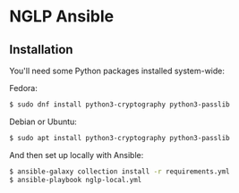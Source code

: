 # NGLP Ansible

## Installation

You'll need some Python packages installed system-wide:

Fedora:

```bash
$ sudo dnf install python3-cryptography python3-passlib
```

Debian or Ubuntu:

```bash
$ sudo apt install python3-cryptography python3-passlib
```

And then set up locally with Ansible:

```bash
$ ansible-galaxy collection install -r requirements.yml
$ ansible-playbook nglp-local.yml
```
